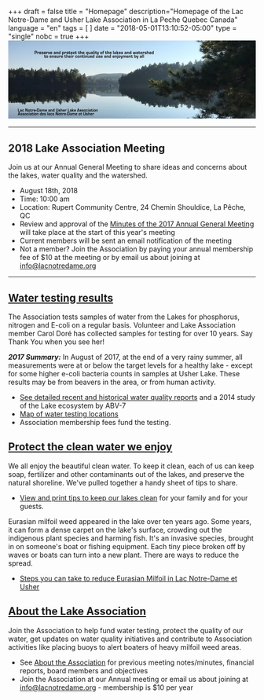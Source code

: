 +++
draft = false
title = "Homepage"
description="Homepage of the Lac Notre-Dame and Usher Lake Association in La Peche Quebec Canada"
language = "en"
tags = [
]
date = "2018-05-01T13:10:52-05:00"
type = "single"
nobc = true
+++
<img src="/assets/img/lake-assoc-photo.jpg" class="img-fluid py-3" alt="view of still water of lake says Preserve and protect the quality of the lakes and watershed to ensure their continued use and enjoyment by all with title Lac Notre-Dame and Usher Lake Association" />


***
## 2018 Lake Association Meeting 
Join us at our Annual General Meeting to share ideas and concerns about the lakes, water quality and the watershed. 

* August 18th, 2018
* Time: 10:00 am
* Location: Rupert Community Centre, 24 Chemin Shouldice, La Pêche, QC 
* Review and approval of the [Minutes of the 2017 Annual General Meeting ](/assets/docs/minutes/AGM_Minutes_2017.pdf) will take place at the start of this year's meeting
* Current members will be sent an email notification of the meeting
* Not a member? Join the Association by paying your annual membership fee of $10 at the meeting or by email us about joining at info@lacnotredame.org 

***

## [Water testing results](/water/qualityreports/)

The Association tests samples of water from the Lakes for phosphorus, nitrogen and E-coli on a regular basis. Volunteer and Lake Association member Carol Doré has collected samples for testing for over 10 years. Say Thank You when you see her! 

***2017 Summary:*** In August of 2017, at the end of a very rainy summer, all measurements were at or below the target levels for a healthy lake - except for some higher e-coli bacteria counts in samples at Usher Lake. These results may be from beavers in the area, or from human activity. 

* [See detailed recent and historical water quality reports](/water/qualityreports/) and a 2014 study of the Lake ecosystem by ABV-7
* [Map of water testing locations](/map/maps/)
* Association membership fees fund the testing. 

## [Protect the clean water we enjoy](/water/keepclean/)

We all enjoy the beautiful clean water. To keep it clean, each of us can keep soap, fertilizer and other contaminants out of the lakes, and preserve the natural shoreline. We've pulled together a handy sheet of tips to share.  

* [View and print tips to keep our lakes clean](/water/keepclean/) for your family and for your guests. 

Eurasian milfoil weed appeared in the lake over ten years ago. Some years, it can form a dense carpet on the lake's surface, crowding out the indigenous plant species and harming fish. It's an invasive species, brought in on someone's boat or fishing equipment. Each tiny piece broken off by waves or boats can turn into a new plant. There are ways to reduce the spread.  

* [Steps you can take to reduce Eurasian Milfoil in Lac Notre-Dame et Usher](/water/lnd-milfoil/) 

## [About the Lake Association](/about/about/)

Join the Association to help fund water testing, protect the quality of our water, get updates on water quality initiatives and contribute to Association activities like placing buoys to alert boaters of heavy milfoil weed areas. 

* See [About the  Association](/about/about/) for previous meeting notes/minutes, financial reports, board members and objectives
* Join the Association at our Annual meeting or email us about joining at info@lacnotredame.org - membership is $10 per year


